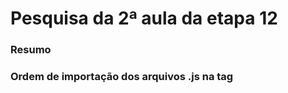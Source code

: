 <!--
Antes de publicar a issue, lembre-se de clicar na aba "Preview", para visualizar se a formatação está correta =)
-->

<!-- Escreva/insira as imagens após essa linha -->

# Pesquisa da 2ª aula da etapa 12

### Resumo

### Ordem de importação dos arquivos .js na tag <script> do HTML

A ordem de importação dos arquivos .js na tag `<script>` do HTML é importante porque o código JavaScript é executado na ordem em que é encontrado no documento. Quando o navegador encontra uma tag `<script>` com um arquivo JavaScript externo, ele baixa e executa o código desse arquivo imediatamente.

Se você tiver vários arquivos JavaScript que dependem um do outro, é importante carregá-los na ordem correta. Por exemplo, se você tiver um arquivo `utils.js` com algumas funções úteis e um arquivo `main.js` que as usa, precisará carregar `utils.js` antes de `main.js` para que as funções estejam disponíveis quando `main.js` for executado.

Aqui está um exemplo de como importar vários arquivos JavaScript na ordem correta:

```html
<!DOCTYPE html>
<html>
  <head>
    <title>Exemplo de importação de arquivos JavaScript</title>
  </head>
  <body>
    <script src="utils.js"></script>
    <script src="main.js"></script>
  </body>
</html>
```

Neste exemplo, `utils.js` é carregado primeiro e depois `main.js`. Isso garante que as funções em `utils.js` estejam disponíveis quando `main.js` for executado.

Em resumo, é importante prestar atenção à ordem de importação dos arquivos .js na tag `<script>` do HTML, especialmente se você tiver arquivos JavaScript que dependem uns dos outros. Certifique-se de carregar os arquivos na ordem correta para garantir que as dependências estejam disponíveis quando você precisar delas.

### Destructuring em arrays

A destructuring em arrays é uma técnica em JavaScript que permite que você atribua valores de um array a variáveis ​​individuais de maneira conveniente e concisa. Isso é útil quando você precisa extrair valores de um array e usá-los em outro lugar em seu código.

Aqui está um exemplo de como usar destructuring em arrays:

```javascript
const numbers = [1, 2, 3, 4];

const [first, second, ...rest] = numbers;

console.log(first); // 1
console.log(second); // 2
console.log(rest); // [3, 4]
```

Neste exemplo, estamos destruturando o array `numbers` em três variáveis: `first`, `second` e `rest`. Observe que usamos a sintaxe de spread operator (`...rest`) para coletar todos os valores restantes em um array separado.

Também podemos ignorar valores de um array usando o operador de atribuição não utilizado `_`, como neste exemplo:

```javascript
const [a, , c, _] = [1, 2, 3, 4];

console.log(a); // 1
console.log(c); // 3
```

Neste exemplo, estamos ignorando o valor `2` do array e o valor `4` é atribuído a uma variável não utilizada `_`.

Em resumo, a destructuring em arrays é uma técnica útil que permite que você atribua valores de um array a variáveis ​​individuais de maneira concisa e conveniente. Você pode usar a sintaxe de spread operator para coletar todos os valores restantes em um array separado ou ignorar valores usando o operador de atribuição não utilizado `_`.

### Destructuring aninhado em objetos

A destructuring aninhada em objetos é uma técnica em JavaScript que permite que você atribua valores de objetos aninhados a variáveis ​​individuais de maneira conveniente e concisa. Isso é útil quando você precisa extrair valores de objetos aninhados e usá-los em outro lugar em seu código.

Aqui está um exemplo de como usar destructuring aninhado em objetos:

```javascript
const person = {
  name: 'John Doe',
  age: 30,
  address: {
    street: '123 Main St',
    city: 'Anytown',
    state: 'CA',
    zip: '12345'
  }
};

const { name, age, address: { street, city, state } } = person;

console.log(name); // 'John Doe'
console.log(age); // 30
console.log(street); // '123 Main St'
console.log(city); // 'Anytown'
console.log(state); // 'CA'
```

Neste exemplo, estamos destruturando o objeto `person` em variáveis: `name`, `age`, `street`, `city` e `state`. Observe que estamos usando a sintaxe de atribuição com nome (`address: { street, city, state }`) para extrair os valores do objeto aninhado `address`.

Também podemos usar valores padrão em destructuring aninhado em objetos, como neste exemplo:

```javascript
const person = {
  name: 'John Doe',
  age: 30
};

const { name, age, address: { street = '123 Main St', city = 'Anytown', state = 'CA' } = {} } = person;

console.log(name); // 'John Doe'
console.log(age); // 30
console.log(street); // '123 Main St'
console.log(city); // 'Anytown'
console.log(state); // 'CA'
```

Neste exemplo, estamos usando valores padrão para `street`, `city` e `state` em caso de ausência de valores do objeto aninhado `address`.

Em resumo, a destructuring aninhada em objetos é uma técnica útil que permite que você atribua valores de objetos aninhados a variáveis ​​individuais de maneira concisa e conveniente. Você pode usar a sintaxe de atribuição com nome para extrair valores de objetos aninhados e usar valores padrão em caso de ausência de valores.

### Destructuring aninhado em arrays

A destructuring aninhada em arrays é uma técnica em JavaScript que permite que você atribua valores de arrays aninhados a variáveis ​​individuais de maneira conveniente e concisa. Isso é útil quando você precisa extrair valores de arrays aninhados e usá-los em outro lugar em seu código.

Aqui está um exemplo de como usar destructuring aninhado em arrays:

```javascript
const numbers = [1, 2, [3, 4]];

const [first, second, [third, fourth]] = numbers;

console.log(first); // 1
console.log(second); // 2
console.log(third); // 3
console.log(fourth); // 4
```

Neste exemplo, estamos destruturando o array `numbers` em quatro variáveis: `first`, `second`, `third` e `fourth`. Observe que usamos a sintaxe de destructuring aninhada para extrair os valores do array aninhado `[3, 4]`.

Também podemos usar valores padrão em destructuring aninhado em arrays, como neste exemplo:

```javascript
const numbers = [1, 2];

const [first, second, [third = 3, fourth = 4] = []] = numbers;

console.log(first); // 1
console.log(second); // 2
console.log(third); // 3
console.log(fourth); // 4
```

Neste exemplo, estamos usando valores padrão para `third` e `fourth` em caso de ausência de valores do array aninhado.

Em resumo, a destructuring aninhada em arrays é uma técnica útil que permite que você atribua valores de arrays aninhados a variáveis ​​individuais de maneira concisa e conveniente. Você pode usar a sintaxe de destructuring aninhada para extrair valores de arrays aninhados e usar valores padrão em caso de ausência de valores.

### Identificar quando usar computed property names em javascript

Computed property names em JavaScript permitem que você use expressões para criar dinamicamente as chaves de propriedade de um objeto. Você pode usar computed property names quando precisa definir a chave de propriedade de um objeto dinamicamente, com base em alguma lógica ou valor em tempo de execução. Por exemplo, se você tem um objeto e quer definir uma propriedade cujo nome é determinado por uma variável, você pode usar computed property names para fazer isso:

```javascript
const propKey = 'foo';
const obj = {
  [propKey]: 'bar',
};

console.log(obj.foo); // 'bar'
```

Neste exemplo, `propKey` é uma variável que contém a chave de propriedade que queremos usar para o objeto `obj`. Em vez de definir a propriedade diretamente usando a sintaxe de ponto (`obj.propKey = 'bar'`), usamos computed property names envolvendo a chave de propriedade com colchetes (`[propKey]`). Dessa forma, o valor da variável `propKey` é avaliado e usado como a chave de propriedade para o objeto `obj`.

Em resumo, use computed property names em JavaScript sempre que precisar definir uma chave de propriedade dinamicamente, com base em uma variável ou alguma lógica em tempo de execução.

### Identificar quando usar um valor default em uma const dentro de uma expressão de destructuring

Você pode usar um valor default em uma const dentro de uma expressão de destructuring em JavaScript quando deseja garantir que uma variável tenha um valor padrão caso a chave correspondente no objeto ou matriz seja `undefined`. Isso pode ser útil em casos em que você está trabalhando com objetos ou matrizes que podem não conter todas as propriedades que você está tentando acessar.

Aqui está um exemplo de como usar um valor default em uma const dentro de uma expressão de destructuring:

```javascript
const person = {
  name: 'John Doe',
  age: 30
};

const { name, age, gender = 'unknown' } = person;

console.log(name); // 'John Doe'
console.log(age); // 30
console.log(gender); // 'unknown'
```

Neste exemplo, estamos destruturando a const `person` em três variáveis: `name`, `age` e `gender`. Observe que `gender` tem um valor padrão definido como `'unknown'`. Isso significa que, se a propriedade `gender` não estiver presente no objeto `person`, a const `gender` terá o valor `'unknown'`.

Em resumo, use um valor default em uma const dentro de uma expressão de destructuring quando deseja garantir que uma variável tenha um valor padrão caso a chave correspondente no objeto ou matriz seja `undefined`.

### Diferença entre caminho relativo e absoluto para encontrar um arquivo dentro do diretório do projeto

Em computação, caminhos relativos e absolutos são duas maneiras de especificar o local de um arquivo ou diretório no sistema de arquivos.

Um caminho relativo especifica o caminho de um arquivo ou diretório em relação ao diretório atual do projeto. Por exemplo, se o diretório atual é `/home/user/projects/myproject` e o arquivo que você deseja acessar está localizado em `src/index.js`, você pode especificar o caminho relativo como `src/index.js`. O caminho relativo começa com um nome de arquivo ou diretório sem barra (/) e é interpretado em relação ao diretório atual.

Já um caminho absoluto especifica o caminho completo de um arquivo ou diretório a partir da raiz do sistema de arquivos. Por exemplo, o caminho absoluto do arquivo `index.html` na pasta `public` pode ser `/home/user/projects/myproject/public/index.html`. O caminho absoluto começa com uma barra (/) e é interpretado a partir da raiz do sistema de arquivos.

A principal diferença entre caminhos relativos e absolutos é a forma como eles são interpretados. Os caminhos relativos são mais flexíveis e portáteis, pois podem ser usados em diferentes sistemas de arquivos sem modificação. No entanto, eles são limitados ao diretório atual do projeto e podem ser confusos se o diretório mudar. Por outro lado, os caminhos absolutos são mais precisos e específicos, mas podem ser difíceis de manter se o diretório raiz ou a estrutura do projeto mudar.

Em resumo, a diferença entre caminho relativo e absoluto é que o caminho relativo é interpretado em relação ao diretório atual do projeto, enquanto o caminho absoluto é interpretado a partir da raiz do sistema de arquivos. Cada um tem suas vantagens e desvantagens, e é importante escolher o caminho correto com base na situação e nos requisitos do projeto.

Em um projeto web, as pastas da aplicação geralmente são usadas para organizar os arquivos do código fonte e do conteúdo da aplicação, como imagens, arquivos de estilo, modelos, etc. A seguir, estão algumas das pastas comuns que você pode encontrar em um projeto web típico:

- `src`: É a pasta de origem do código fonte da aplicação. É aqui que você deve colocar todos os arquivos de código da sua aplicação, como JavaScript, CSS, HTML e outros arquivos de origem. Essa pasta é geralmente organizada em subpastas para diferentes partes da aplicação, como componentes, páginas e utilitários.

- `public`: É a pasta onde você deve colocar todos os arquivos estáticos, como imagens, arquivos de estilo, arquivos de fonte e outros arquivos que são servidos diretamente pelo servidor web. Esses arquivos são acessíveis diretamente pelo navegador, sem passar por um servidor ou aplicativo.

- `assets`: É uma pasta que contém arquivos que podem ser servidos por um servidor, mas também podem ser usados em seu código. Esses arquivos geralmente incluem imagens, arquivos de estilo, arquivos de fonte, etc. Essa pasta é geralmente organizada em subpastas para diferentes tipos de ativos.

- `views` ou `templates`: É a pasta que contém os modelos de página ou visualizações usados ​​para renderizar as páginas da aplicação. Essa pasta geralmente contém arquivos HTML ou outro tipo de modelo.

- `config`: É a pasta que contém arquivos de configuração para a aplicação. Isso inclui arquivos de configuração do servidor, como arquivos `.env`, arquivos de configuração de banco de dados e outros arquivos de configuração relacionados à infraestrutura.

Essas são apenas algumas das pastas que você pode encontrar em um projeto web. É importante lembrar que a organização de pastas pode variar dependendo do tipo de aplicação, framework ou linguagem de programação que você está usando.

Vamos supor que temos um projeto web simples com a seguinte estrutura de pastas:

```javascript
meu-projeto/
├── index.html
├── js/
│   ├── script.js
│   └── utils/
│       └── helper.js
└── img/
    └── logo.png

```

A seguir, vamos dar exemplos de caminhos relativos e absolutos para acessar alguns arquivos dentro do projeto:

- Para acessar o arquivo `script.js` a partir de `index.html` usando um caminho relativo, podemos usar o seguinte caminho: `js/script.js`. Isso porque `index.html` e `js` estão no mesmo diretório raiz e `script.js` está dentro da pasta `js`. Esse caminho é relativo ao diretório atual.

- Para acessar o arquivo `helper.js` a partir de `script.js` usando um caminho relativo, podemos usar o seguinte caminho: `./utils/helper.js`. Isso porque `script.js` e `helper.js` estão na mesma pasta `utils`. O `./` indica que estamos nos referindo ao diretório atual e, em seguida, adicionamos o caminho para o arquivo `helper.js`. Esse caminho é relativo ao diretório atual.

- Para acessar o arquivo `logo.png` a partir de `index.html` usando um caminho relativo, podemos usar o seguinte caminho: `img/logo.png`. Isso porque `index.html` e `img` estão no mesmo diretório raiz e `logo.png` está dentro da pasta `img`. Esse caminho é relativo ao diretório atual.

- Para acessar o arquivo `helper.js` a partir de `index.html` usando um caminho absoluto, podemos usar o seguinte caminho: `/js/utils/helper.js`. Isso porque `helper.js` está dentro da pasta `utils` dentro da pasta `js` na raiz do projeto. Usar um caminho absoluto significa que estamos especificando o caminho completo do arquivo a partir da raiz do sistema de arquivos. Esse caminho é absoluto.

- Para acessar o arquivo `logo.png` a partir de `script.js` usando um caminho absoluto, podemos usar o seguinte caminho: `/img/logo.png`. Isso porque `logo.png` está dentro da pasta `img` na raiz do projeto. Usar um caminho absoluto significa que estamos especificando o caminho completo do arquivo a partir da raiz do sistema de arquivos. Esse caminho é absoluto.

Esses são apenas alguns exemplos de como usar caminhos relativos e absolutos em um projeto web. É importante lembrar que a escolha do caminho correto depende da localização do arquivo em relação ao arquivo que o está referenciando e das necessidades específicas do projeto.

### Identificar quando uma função está com excesso de responsabilidade

Uma função com excesso de responsabilidade, também conhecida como função "gorda", geralmente realiza muitas tarefas diferentes e acaba se tornando difícil de entender e manter. Isso pode levar a problemas como código repetido, dificuldade em testar a função e aumento do acoplamento com outras partes do código.

Aqui estão alguns sinais de que uma função pode estar com excesso de responsabilidade:

1. Tamanho excessivo: Se uma função tem um tamanho muito grande, pode ser um sinal de que está realizando muitas tarefas diferentes. Isso pode dificultar a leitura e a manutenção do código.

2. Vários níveis de identação: Se uma função tem muitos níveis de identação (ou seja, muitos blocos aninhados), pode ser um sinal de que está tentando fazer muitas coisas diferentes.

3. Realização de tarefas não relacionadas: Se uma função está realizando tarefas que não estão diretamente relacionadas ao seu propósito principal, isso pode indicar que está com excesso de responsabilidade.

4. Presença de comentários explicativos: Se uma função precisa de muitos comentários explicativos para ser entendida, isso pode indicar que está fazendo muitas coisas diferentes.

5. Falta de coesão: Se uma função não tem uma única responsabilidade clara, isso pode indicar que está tentando fazer muito ao mesmo tempo.

Para evitar funções com excesso de responsabilidade, é importante seguir o princípio da responsabilidade única, que afirma que cada função deve ter uma única responsabilidade clara. Se uma função está realizando muitas tarefas diferentes, pode ser necessário dividi-la em funções menores e mais específicas, cada uma com sua própria responsabilidade. Isso tornará o código mais fácil de entender, manter e testar.

### Escolher bons nomes para constantes, variáveis, propriedades de objetos, etc

Escolher bons nomes para constantes, variáveis, propriedades de objetos e outros elementos do código é uma parte importante da escrita de código legível e fácil de entender. Aqui estão algumas dicas para escolher bons nomes:

1. Seja descritivo: O nome deve indicar claramente o propósito ou conteúdo do elemento. Evite nomes genéricos como "data", "valor", "objeto", etc. Use nomes que expliquem o que o elemento faz ou contém.

2. Use nomes de fácil leitura: Use nomes que sejam fáceis de ler e entender. Evite nomes muito longos ou complicados. Use letras maiúsculas e minúsculas para separar palavras, como em "nomeDoObjeto" em vez de "nomedoobjeto".

3. Seja consistente: Use nomes consistentes em todo o seu código. Isso torna mais fácil para outros desenvolvedores entenderem seu código e evita confusão.

4. Evite abreviações desnecessárias: Embora algumas abreviações possam ser úteis, como "url" para "endereço da web", evite abreviações que não sejam amplamente conhecidas ou que possam ser confusas.

5. Evite usar nomes reservados da linguagem: Não use nomes que já são reservados pela linguagem que você está usando. Isso pode causar erros e tornar o código mais difícil de entender.

6. Pense sobre o escopo: Escolha nomes que reflitam o escopo do elemento. Por exemplo, uma variável usada apenas em uma função pode ter um nome diferente daquela usada em todo o arquivo.

7. Seja preciso: Escolha nomes que sejam precisos e específicos para o tipo de dado que a variável ou constante armazena. Por exemplo, use "nomeCompleto" em vez de "nome", se a variável contém o nome completo de uma pessoa.
8. Use convenções de nomenclatura: Muitas linguagens de programação têm convenções de nomenclatura específicas. Por exemplo, em JavaScript, é comum usar camelCase para nomes de variáveis e propriedades de objeto. Consulte a documentação da linguagem ou framework que está sendo usado para entender as convenções de nomenclatura e usá-las de forma consistente.
   
   Ao escolher bons nomes, lembre-se de que o objetivo é tornar o código mais legível e fácil de entender para outras pessoas que possam precisar ler ou trabalhar no código no futuro. É importante dedicar tempo para pensar em nomes descritivos e precisos, para garantir que o código seja claro e fácil de entender.
